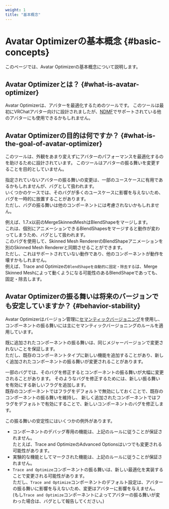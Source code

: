 ```yaml
---
weight: 1
title: "基本概念"
---
```


# Avatar Optimizerの基本概念 {#basic-concepts}

このページでは、Avatar Optimizerの基本概念について説明します。

## Avatar Optimizerとは？ {#what-is-avatar-optimizer}

Avatar Optimizerは、アバターを最適化するためのツールです。
このツールは最初にVRChatアバター向けに設計されましたが、[NDMF]でサポートされている他のアバターにも使用できるかもしれません。

## Avatar Optimizerの目的は何ですか？ {#what-is-the-goal-of-avatar-optimizer}

このツールは、外観をあまり変えずにアバターのパフォーマンスを最適化するのを助けるために設計されています。
このツールはアバターの振る舞いを変更することを目的としていません。

指定されていないアバターの振る舞いの変更は、一部のユースケースに有用であるかもしれませんが、バグとして扱われます。\
いくつかのケースでは、そのバグが多くのユースケースに影響を与えないため、バグを一時的に放置することがあります。\
ただし、バグの振る舞いは他のコンポーネントには考慮されないかもしれません。

例えば、1.7.x以前のMergeSkinnedMeshはBlendShapeをマージします。\
これは、個別にアニメーションできるBlendShapesをマージすると動作が変わってしまうため、バグとして扱われます。\
このバグを使用して、Skinned Mesh RendererのBlendShapeアニメーションを別のSkinned Mesh Rendererと同期させることができます。\
ただし、これはサポートされていない動作であり、他のコンポーネントが動作を壊すかもしれません。\
例えば、Trace and Optimizeの`BlendShapeを自動的に固定・除去する`は、Merge Skinned Meshによって動くようになる可能性のあるBlendShapeであっても、固定・除去します。

## Avatar Optimizerの振る舞いは将来のバージョンでも安定していますか？ {#behavior-stability}

Avatar Optimizerはバージョン管理に[セマンティックバージョニング]を使用し、コンポーネントの振る舞いには主にセマンティックバージョニングのルールを適用しています。

既に追加されたコンポーネントの振る舞いは、同じメジャーバージョンで変更されないことを保証します。\
ただし、既存のコンポーネントタイプに新しい機能を追加することがあり、新しく追加されたコンポーネントの振る舞いが変更されることがあります。

一部のバグでは、そのバグを修正するとコンポーネントの振る舞いが大幅に変更されることがあります。
そのようなバグを修正するためには、新しい振る舞いを有効にする新しいフラグを追加します。\
既存のコンポーネントではフラグをデフォルトで無効にしておくことで、既存のコンポーネントの振る舞いを維持し、
新しく追加されたコンポーネントではフラグをデフォルトで有効にすることで、新しいコンポーネントのバグを修正します。

この振る舞いの安定性にはいくつかの例外があります。

- コンポーネントのデバッグ専用の機能は、上記のルールに従うことが保証されません。\
  たとえば、Trace and OptimizeのAdvanced Optionsはいつでも変更される可能性があります。
- 実験的な機能としてマークされた機能は、上記のルールに従うことが保証されません。
- `Trace and Optimize`コンポーネントの振る舞いは、新しい最適化を実装することで変更される可能性があります。\
  ただし、`Trace and Optimize`コンポーネントのデフォルト設定は、アバターの振る舞いに影響を与えないため、変更はアバターに影響を与えません。
  (もし`Trace and Optimize`コンポーネントによってアバターの振る舞いが変わった場合は、バグとして報告してください。)

[NDMF]: https://ndmf.nadena.dev/
[セマンティックバージョニング]: https://semver.org/lang/ja/spec/v2.0.0.html

